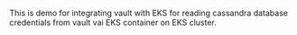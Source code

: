 This is demo for integrating vault with EKS for reading cassandra database credentials from vault vai 
EKS container on EKS cluster.

